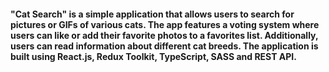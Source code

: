 #### "Cat Search" is a simple application that allows users to search for pictures or GIFs of various cats. The app features a voting system where users can like or add their favorite photos to a favorites list. Additionally, users can read information about different cat breeds. The application is built using React.js, Redux Toolkit, TypeScript, SASS and REST API.